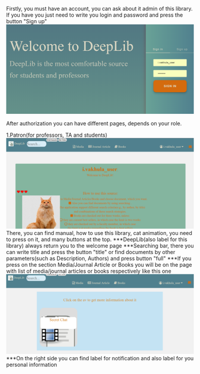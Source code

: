 Firstly, you must have an account, you can ask about it admin of this library. If you have
you just need to write you login and password and press the button "Sign up"
![alt text](documentation_screenshoots/Lofin.PNG "Description goes here")

After authorization you can have different pages, depends on your role.
 
 1.Patron(for professors, TA and students)
    ![alt text](documentation_screenshoots/Welcome.PNG "Description goes here")
    There, you can find manual, how to use this library, cat animation, you need to press on it, and many buttons at the top.
    ***DeepLib(also label for this library) always return you to the welcome page
    ***Searching bar, there you can write title and press the button "title" or find documents by other parameters(such as Description, Authors) and press button "full"
    ***If you press on the section Media/Journal Article or Books you will be on the page with list of media/journal articles or books respectively
    like this one     ![alt text](documentation_screenshoots/Media.PNG "Description goes here")
    ***On the right side you can find label for notification and also label for you personal information
    
